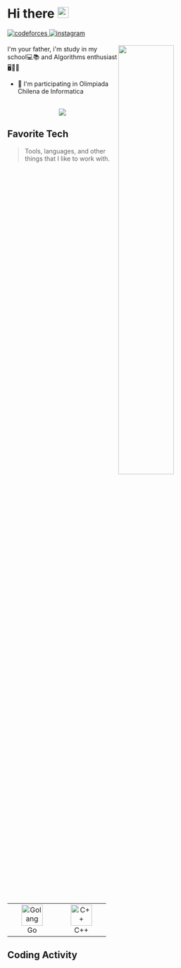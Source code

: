 # Hi there <img src="https://media.giphy.com/media/hvRJCLFzcasrR4ia7z/giphy.gif" width="25px">

<a href="https://codeforces.com/profile/Br4ulinho" target="_blank">
<img src=https://img.shields.io/badge/Codeforces-445f9d?style=for-the-badge&logo=Codeforces&logoColor=white alt=codeforces style="margin-bottom: 5px;" />
</a>
<a href="https://instagram.com/br4uli0__/" target="_blank">
<img src=https://img.shields.io/badge/Instagram-445f9d?style=for-the-badge&logo=Instagram&logoColor=white alt=instagram style="margin-bottom: 5px;" />
</a>

<br/>

[<img align="right" width="50%" src="https://github-readme-stats.vercel.app/api?username=BraulinhO&show_icons=true&count_private=true&hide_border=true">](https://metrics.lecoq.io/ouuan#gh-dark-mode-only)

I'm your father, i'm study in my school💻📚 and Algorithms enthusiast 🖥️🧙‍♂️ 

- 🚩 I'm participating in Olimpiada Chilena de Informatica

<br/>

<div align="center">
<img src="https://komarev.com/ghpvc/?username=BraulinhO&&style=flat-square" align="center" />
</div>

<h2 align="left" id="macropower-tech">Favorite Tech</h2>

> Tools, languages, and other things that I like to work with.

<table>
  <tr>
    <td align="center" width="96">
      <a href="#macropower-tech">
        <img src="./img/go-flat.svg" width="48" height="48" alt="Golang" />
      </a>
      <br>Go
    </td>
    <td align="center" width="96">
      <a href="#macropower-tech">
        <img src="[./img/cpp-original.svg](https://cloud.google.com/static/cpp/images/cpp-logo.png?hl=es-419)" width="48" height="48" alt="C++" />
      </a>
      <br>C++
    </td>
  </tr>
</table>

<h2 align="left">Coding Activity</h2>
